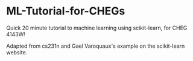 # ML-Tutorial-for-CHEGs
Quick 20 minute tutorial to machine learning using scikit-learn, for CHEG 4143W!

Adapted from cs231n and Gael Varoquaux's example on the scikit-learn website.

